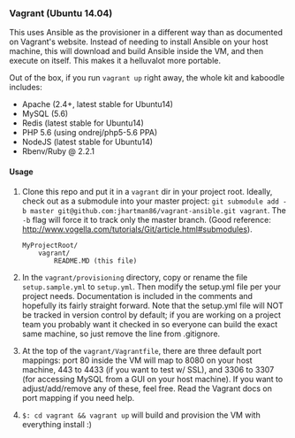 ### Vagrant (Ubuntu 14.04)
This uses Ansible as the provisioner in a different way than as documented on Vagrant's website. Instead of needing to install Ansible on your host machine, this will download and build Ansible inside the VM, and then execute on itself. This makes it a helluvalot more portable.

Out of the box, if you run `vagrant up` right away, the whole kit and kaboodle includes:

* Apache (2.4+, latest stable for Ubuntu14)
* MySQL (5.6)
* Redis (latest stable for Ubuntu14)
* PHP 5.6 (using ondrej/php5-5.6 PPA)
* NodeJS (latest stable for Ubuntu14)
* Rbenv/Ruby @ 2.2.1

#### Usage

1. Clone this repo and put it in a `vagrant` dir in your project root. Ideally, check out as a submodule into your master project: `git submodule add -b master git@github.com:jhartman86/vagrant-ansible.git vagrant`. The `-b` flag will force it to track only the master branch. (Good reference: http://www.vogella.com/tutorials/Git/article.html#submodules).
	```
	MyProjectRoot/
		vagrant/
			README.MD (this file)
	```

2. In the `vagrant/provisioning` directory, copy or rename the file `setup.sample.yml` to `setup.yml`. Then modify the setup.yml file per your project needs. Documentation is included in the comments and hopefully its fairly straight forward. Note that the setup.yml file will NOT be tracked in version control by default; if you are working on a project team you probably want it checked in so everyone can build the exact same machine, so just remove the line from .gitignore.

3. At the top of the `vagrant/Vagrantfile`, there are three default port mappings: port 80 inside the VM will map to 8080 on your host machine,
443 to 4433 (if you want to test w/ SSL), and 3306 to 3307 (for accessing
MySQL from a GUI on your host machine). If you want to adjust/add/remove any
of these, feel free. Read the Vagrant docs on port mapping if you need help.

4. `$: cd vagrant && vagrant up` will build and provision the VM with everything install :)